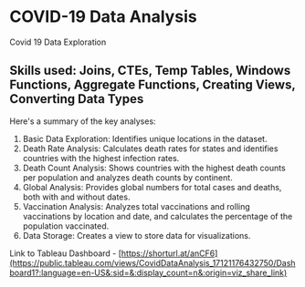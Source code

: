 # COVID-19 Data Analysis

Covid 19 Data Exploration 

## Skills used: Joins, CTEs, Temp Tables, Windows Functions, Aggregate Functions, Creating Views, Converting Data Types

Here's a summary of the key analyses:

1. Basic Data Exploration: Identifies unique locations in the dataset.
2. Death Rate Analysis: Calculates death rates for states and identifies countries with the highest infection rates.
3. Death Count Analysis: Shows countries with the highest death counts per population and analyzes death counts by continent.
4. Global Analysis: Provides global numbers for total cases and deaths, both with and without dates.
5. Vaccination Analysis: Analyzes total vaccinations and rolling vaccinations by location and date, and calculates the percentage of the population vaccinated.
6. Data Storage: Creates a view to store data for visualizations.

Link to Tableau Dashboard - [https://shorturl.at/anCF6](https://public.tableau.com/views/CovidDataAnalysis_17121176432750/Dashboard1?:language=en-US&:sid=&:display_count=n&:origin=viz_share_link)
